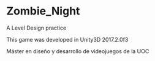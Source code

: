 # Zombie_Night
A Level Design practice

This game was developed in Unity3D 2017.2.0f3

Máster en diseño y desarrollo de videojuegos de la UOC
